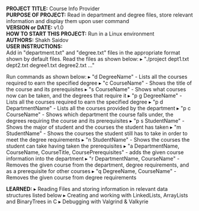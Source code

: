 **PROJECT TITLE:** Course Info Provider\
**PURPOSE OF PROJECT:** Read in department and degree files, store relevant information and display them upon user command\
**VERSION or DATE:** v1.0\
**HOW TO START THIS PROJECT:** Run in a Linux environment\
**AUTHORS:** Shakh Saidov\
**USER INSTRUCTIONS:** \
Add in "department.txt" and "degree.txt" files in the appropriate format shown by default files. Read the files as shown below:
▸ "./project dept1.txt dept2.txt degree1.txt degree2.txt ..."

Run commands as shown below:
▸ "d DegreeName" - Lists all the courses required to earn the specified degree
▸ "c CourseName" - Shows the title of the course and its prerequisites
▸ "s CourseName" - Shows what courses now can be taken, and the degrees that require it
▸ "p g DegreeName" - Lists all the courses required to earn the specified degree
▸ "p d DepartmentName" - Lists all the courses provided by the department
▸ "p c CourseName" - Shows which department the course falls under, the degrees requiring the course and its prerequisites
▸ "p s StudentName" - Shows the major of student and the courses the student has taken
▸ "m StudentName" - Shows the courses the student still has to take in order to meet the degree requirements
▸ "n StudentName" - Shows the courses the student can take having taken the prerequisites
▸ "a DepartmentName, CourseName, CourseTitle, CoursePrerequisites" - adds the given course information into the department
▸ "r DepartmentName, CourseName" - Removes the given course from the department, degree requirements, and as a prerequisite for other courses
▸ "q DegreeName, CourseName" - Removes the given course from degree requirements

**LEARNED:** 
▸ Reading Files and storing information in relevant data structures listed below
▸ Creating and working with LinkedLists, ArrayLists and BinaryTrees in C
▸ Debugging with Valgrind & Valkyrie
